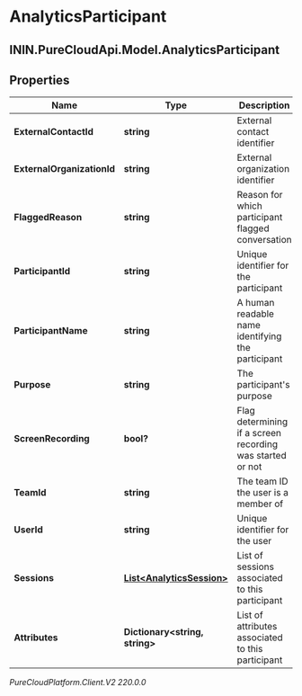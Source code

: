 # AnalyticsParticipant

## ININ.PureCloudApi.Model.AnalyticsParticipant

## Properties

|Name | Type | Description | Notes|
|------------ | ------------- | ------------- | -------------|
| **ExternalContactId** | **string** | External contact identifier | [optional] |
| **ExternalOrganizationId** | **string** | External organization identifier | [optional] |
| **FlaggedReason** | **string** | Reason for which participant flagged conversation | [optional] |
| **ParticipantId** | **string** | Unique identifier for the participant | [optional] |
| **ParticipantName** | **string** | A human readable name identifying the participant | [optional] |
| **Purpose** | **string** | The participant&#39;s purpose | [optional] |
| **ScreenRecording** | **bool?** | Flag determining if a screen recording was started or not | [optional] |
| **TeamId** | **string** | The team ID the user is a member of | [optional] |
| **UserId** | **string** | Unique identifier for the user | [optional] |
| **Sessions** | [**List&lt;AnalyticsSession&gt;**](AnalyticsSession) | List of sessions associated to this participant | [optional] |
| **Attributes** | **Dictionary&lt;string, string&gt;** | List of attributes associated to this participant | [optional] |



_PureCloudPlatform.Client.V2 220.0.0_
